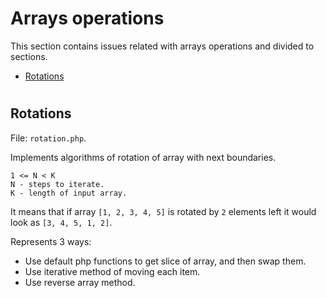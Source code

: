 # Arrays operations #

This section contains issues related with arrays operations and divided to
sections.

- [Rotations](https://github.com/DamirGadiev/challenges/tree/master/arrays#rotations)

#

## Rotations ##
File: `rotation.php`.

Implements algorithms of rotation of array with next boundaries.
```
1 <= N < K
N - steps to iterate.
K - length of input array.
```
It means that if array `[1, 2, 3, 4, 5]` is rotated by `2` elements left it would
look as `[3, 4, 5, 1, 2]`.

Represents 3 ways:

- Use default php functions to get slice of array, and then swap them.
- Use iterative method of moving each item.
- Use reverse array method.
